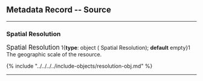 ## Metadata Record -- Source
---

### Spatial Resolution

<span class="md-panel" style="font-size: larger">Spatial Resolution</span> 1{**type**: object (<span class="md-panel"> Spatial Resolution</span>); **default** empty}1  The geographic scale of the resource.


{% include "../../../../include-objects/resolution-obj.md" %}
  
---
